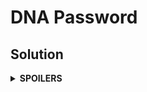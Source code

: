 # DNA Password
## Solution
<details>
<summary><b>SPOILERS</b></summary>

Sliding Window Algorithm: Use two pointers to point to the start + the end, so that they make a window (range). Slide the window to solve the problem.
It takes just O(n), which takes less time complexity than brute-force.

</details>

